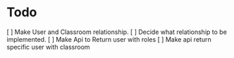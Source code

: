 # Todo

[  ] Make User and Classroom relationship.
[  ] Decide what relationship to be implemented. 
[  ] Make Api to Return user with roles
[  ] Make api return specific user with classroom
